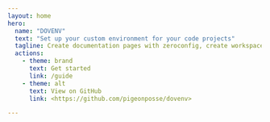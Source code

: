 ```yaml
---
layout: home
hero:
  name: "DOVENV"
  text: "Set up your custom environment for your code projects"
  tagline: Create documentation pages with zeroconfig, create workspace task, add beautiful commits, and much more.
  actions:
    - theme: brand
      text: Get started
      link: /guide
    - theme: alt
      text: View on GitHub
      link: <https://github.com/pigeonposse/dovenv>

---
```

